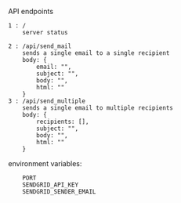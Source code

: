 API endpoints

    1 : /
        server status
    
    2 : /api/send_mail
        sends a single email to a single recipient
        body: {
            email: "",
            subject: "",
            body: "",
            html: ""
        }
    3 : /api/send_multiple
        sends a single email to multiple recipients
        body: {
            recipients: [], 
            subject: "",
            body: "",
            html: ""
        }
    
environment variables:

        PORT
        SENDGRID_API_KEY
        SENDGRID_SENDER_EMAIL
